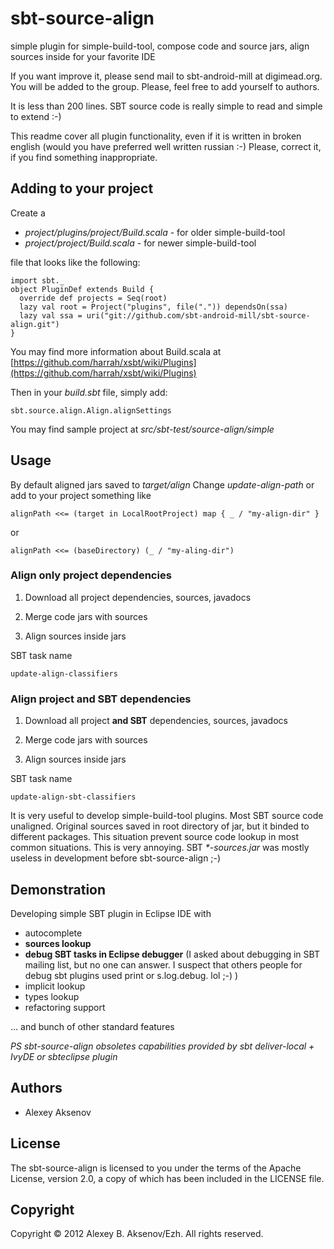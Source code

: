sbt-source-align
================

simple plugin for simple-build-tool, compose code and source jars, align sources inside for your favorite IDE

If you want improve it, please send mail to sbt-android-mill at digimead.org. You will be added to the group. Please, feel free to add yourself to authors.

It is less than 200 lines. SBT source code is really simple to read and simple to extend :-)

This readme cover all plugin functionality, even if it is written in broken english (would you have preferred well written russian :-) Please, correct it, if you find something inappropriate.

## Adding to your project ##

Create a

 * _project/plugins/project/Build.scala_ - for older simple-build-tool
 * _project/project/Build.scala_ - for newer simple-build-tool

file that looks like the following:

    import sbt._
    object PluginDef extends Build {
      override def projects = Seq(root)
      lazy val root = Project("plugins", file(".")) dependsOn(ssa)
      lazy val ssa = uri("git://github.com/sbt-android-mill/sbt-source-align.git")
    }

You may find more information about Build.scala at [https://github.com/harrah/xsbt/wiki/Plugins](https://github.com/harrah/xsbt/wiki/Plugins)

Then in your _build.sbt_ file, simply add:

    sbt.source.align.Align.alignSettings

You may find sample project at _src/sbt-test/source-align/simple_

## Usage ##

By default aligned jars saved to _target/align_ Change _update-align-path_ or add to your project something like

    alignPath <<= (target in LocalRootProject) map { _ / "my-align-dir" }

or

    alignPath <<= (baseDirectory) (_ / "my-aling-dir")

### Align only project dependencies ###

1. Download all project dependencies, sources, javadocs

2. Merge code jars with sources

3. Align sources inside jars

SBT task name

    update-align-classifiers

### Align project and SBT dependencies ###

1. Download all project __and SBT__ dependencies, sources, javadocs

2. Merge code jars with sources

3. Align sources inside jars

SBT task name

    update-align-sbt-classifiers

It is very useful to develop simple-build-tool plugins. Most SBT source code unaligned. Original sources saved in root directory of jar, but it binded to different packages. This situation prevent source code lookup in most common situations. This is very annoying. SBT _*-sources.jar_ was mostly useless in development before sbt-source-align ;-)

Demonstration
-------------

Developing simple SBT plugin in Eclipse IDE with

* autocomplete
* __sources lookup__
* __debug SBT tasks in Eclipse debugger__ (I asked about debugging in SBT mailing list, but no one can answer. I suspect that others people for debug sbt plugins used print or s.log.debug. lol ;-) )
* implicit lookup
* types lookup
* refactoring support

... and bunch of other standard features

_PS sbt-source-align obsoletes capabilities provided by sbt deliver-local + IvyDE or sbteclipse plugin_

Authors
-------

* Alexey Aksenov

License
-------

The sbt-source-align is licensed to you under the terms of
the Apache License, version 2.0, a copy of which has been
included in the LICENSE file.

Copyright
---------

Copyright © 2012 Alexey B. Aksenov/Ezh. All rights reserved.
